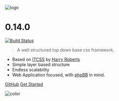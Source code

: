 <!-- _coverpage.md -->

![logo](_media/logo.svg)

# 0.14.0
[![Build Status](https://travis-ci.org/hanakin/base-l.svg?branch=master)](https://travis-ci.org/hanakin/base-l)

> A well structured top down base css framework.

- Based on [ITCSS](https://www.youtube.com/watch?v=1OKZOV-iLj4) by [Harry Roberts](http://www.csswizardry.com)
- Simple layer based structure
- Endless scalability
- Web Application focused, with [phpBB](https://www.phpbb.com) in mind.

[GitHub](https://github.com/hanakin/base-l/)
[Get Started](#base-l)

<!-- background color -->
![color](#312c54)
